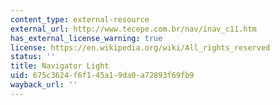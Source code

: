 ```yaml
---
content_type: external-resource
external_url: http://www.tecepe.com.br/nav/inav_c11.htm
has_external_license_warning: true
license: https://en.wikipedia.org/wiki/All_rights_reserved
status: ''
title: Navigator Light
uid: 675c3624-f6f1-45a1-9da0-a72893f69fb9
wayback_url: ''
---
```

